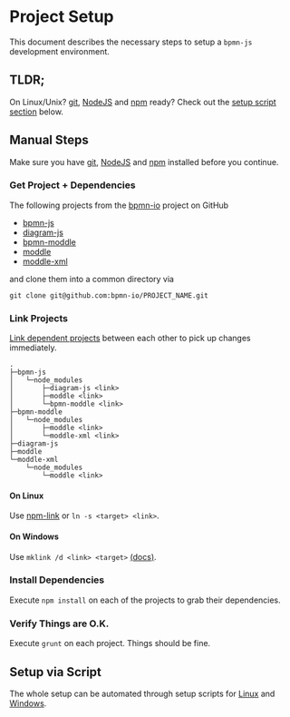 # Project Setup

This document describes the necessary steps to setup a `bpmn-js` development environment.


## TLDR;

On Linux/Unix? [git](http://git-scm.com/), [NodeJS](nodejs.org) and [npm](https://www.npmjs.org/doc/cli/npm.html) ready? Check out the [setup script section](https://github.com/bpmn-io/bpmn-js/blob/master/docs/project/SETUP.md#setup-via-script) below.


## Manual Steps

Make sure you have [git](http://git-scm.com/), [NodeJS](nodejs.org) and [npm](https://www.npmjs.org/doc/cli/npm.html) installed before you continue.


### Get Project + Dependencies

The following projects from the [bpmn-io](https://github.com/bpmn-io) project on GitHub

* [bpmn-js](https://github.com/bpmn-io/bpmn-js)
* [diagram-js](https://github.com/bpmn-io/diagram-js)
* [bpmn-moddle](https://github.com/bpmn-io/bpmn-moddle)
* [moddle](https://github.com/bpmn-io/moddle)
* [moddle-xml](https://github.com/bpmn-io/moddle-xml)

and clone them into a common directory via

```
git clone git@github.com:bpmn-io/PROJECT_NAME.git
```


### Link Projects

[Link dependent projects](http://blog.nodejs.org/2011/04/06/npm-1-0-link/) between each other to pick up changes immediately.

```
.
├─bpmn-js
│   └─node_modules
│       ├─diagram-js <link>
│       ├─moddle <link>
│       └─bpmn-moddle <link>
├─bpmn-moddle
│   └─node_modules
│       ├─moddle <link>
│       └─moddle-xml <link>
├─diagram-js
├─moddle
└─moddle-xml
    └─node_modules
        └─moddle <link>
```

#### On Linux

Use [npm-link](https://www.npmjs.org/doc/link.html) or `ln -s <target> <link>`.

#### On Windows

Use `mklink /d <link> <target>` [(docs)](http://technet.microsoft.com/en-us/library/cc753194.aspx).


### Install Dependencies

Execute `npm install` on each of the projects to grab their dependencies.


### Verify Things are O.K.

Execute `grunt` on each project. Things should be fine.


## Setup via Script

The whole setup can be automated through setup scripts for [Linux](https://github.com/bpmn-io/bpmn-js/blob/master/docs/project/setup.sh) and [Windows](https://github.com/bpmn-io/bpmn-js/blob/master/docs/project/setup.bat).
